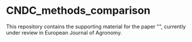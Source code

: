# CNDC_methods_comparison  

This repository contains the supporting material for the paper "", currently under review in European Journal of Agronomy. 
